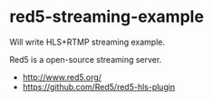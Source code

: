 red5-streaming-example
======================

Will write HLS+RTMP streaming example.

Red5 is a open-source streaming server.

- http://www.red5.org/
- https://github.com/Red5/red5-hls-plugin
